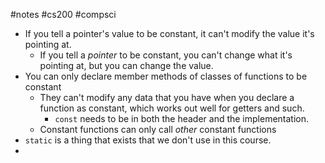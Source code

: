 #notes #cs200 #compsci


- If you tell a pointer's value to be constant, it can't modify the value it's pointing at.
	- If you tell a *pointer* to be constant, you can't change what it's pointing at, but you can change the value.
- You can only declare member methods of classes of functions to be constant
	- They can't modify any data that you have when you declare a function as constant, which works out well for getters and such.
		- `const` needs to be in both the header and the implementation.
	- Constant functions can only call *other* constant functions
- `static` is a thing that exists that we don't use in this course.
- 
